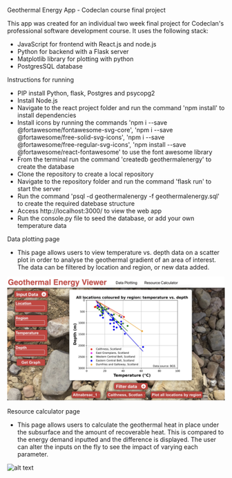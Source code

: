 Geothermal Energy App - Codeclan course final project

This app was created for an individual two week final project for Codeclan's professional software development course. It uses the following stack:
- JavaScript for frontend with React.js and node.js
- Python for backend with a Flask server
- Matplotlib library for plotting with python
- PostgresSQL database

Instructions for running
- PIP install Python, flask, Postgres and psycopg2
- Install Node.js
- Navigate to the react project folder and run the command 'npm install' to install dependencies
- Install icons by running the commands 'npm i --save @fortawesome/fontawesome-svg-core', 'npm i --save @fortawesome/free-solid-svg-icons', 'npm i --save @fortawesome/free-regular-svg-icons', 'npm install --save @fortawesome/react-fontawesome' to use the font awesome library
- From the terminal run the command 'createdb  geothermalenergy' to create the database
- Clone the repository to create a local repository
- Navigate to the repository folder and run the command 'flask run' to start the server
- Run the command 'psql -d geothermalenergy -f geothermalenergy.sql' to create the required datebase structure
- Access http://localhost:3000/ to view the web app
- Run the console.py file to seed the database, or add your own temperature data

Data plotting page
- This page allows users to view temperature vs. depth data on a scatter plot in order to analyse the geothermal gradient of an area of interest. The data can be filtered by location and region, or new data added.

![Resource_calculator_page.jpg](https://github.com/Andrew-Dyson/GeothermalEnergyApp/blob/main/Images/Data_plotting_page.jpg?raw=true)

Resource calculator page
- This page allows users to calculate the geothermal heat in place under the subsurface and the amount of recoverable heat. This is compared to the energy demand inputted and the difference is displayed. The user can alter the inputs on the fly to see the impact of varying each parameter.

![alt text]()
